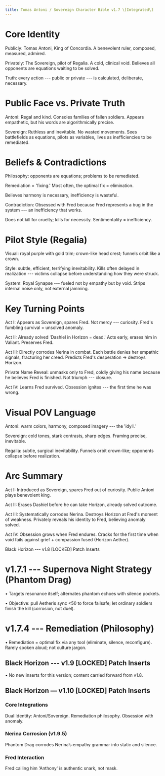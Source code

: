 ```yaml
---
title: Tomas Antoni / Sovereign Character Bible v1.7 \[Integrated\]
---
```


# Core Identity

Publicly: Tomas Antoni, King of Concordia. A benevolent ruler, composed,
measured, admired.

Privately: The Sovereign, pilot of Regalia. A cold, clinical void.
Believes all opponents are equations waiting to be solved.

Truth: every action --- public or private --- is calculated, deliberate,
necessary.

# Public Face vs. Private Truth

Antoni: Regal and kind. Consoles families of fallen soldiers. Appears
empathetic, but his words are algorithmically precise.

Sovereign: Ruthless and inevitable. No wasted movements. Sees
battlefields as equations, pilots as variables, lives as inefficiencies
to be remediated.

# Beliefs & Contradictions

Philosophy: opponents are equations; problems to be remediated.

Remediation = \'fixing.\' Most often, the optimal fix = elimination.

Believes harmony is necessary, inefficiency is wasteful.

Contradiction: Obsessed with Fred because Fred represents a bug in the
system --- an inefficiency that works.

Does not kill for cruelty; kills for necessity. Sentimentality =
inefficiency.

# Pilot Style (Regalia)

Visual: royal purple with gold trim; crown-like head crest; funnels
orbit like a crown.

Style: subtle, efficient, terrifying inevitability. Kills often delayed
in realization --- victims collapse before understanding how they were
struck.

System: Royal Synapse --- fueled not by empathy but by void. Strips
internal noise only, not external jamming.

# Key Turning Points

Act I: Appears as Sovereign, spares Fred. Not mercy --- curiosity.
Fred's fumbling survival = unsolved anomaly.

Act II: Already solved \'Dashiel in Horizon = dead.\' Acts early, erases
him in Valiant. Preserves Fred.

Act III: Directly corrodes Nerina in combat. Each battle denies her
empathic signals, fracturing her creed. Predicts Fred's desperation →
destroys Horizon.

Private Name Reveal: unmasks only to Fred, coldly giving his name
because he believes Fred is finished. Not triumph --- closure.

Act IV: Learns Fred survived. Obsession ignites --- the first time he
was wrong.

# Visual POV Language

Antoni: warm colors, harmony, composed imagery --- the \'idyll.\'

Sovereign: cold tones, stark contrasts, sharp edges. Framing precise,
inevitable.

Regalia: subtle, surgical inevitability. Funnels orbit crown-like;
opponents collapse before realization.

# Arc Summary

Act I: Introduced as Sovereign, spares Fred out of curiosity. Public
Antoni plays benevolent king.

Act II: Erases Dashiel before he can take Horizon, already solved
outcome.

Act III: Systematically corrodes Nerina. Destroys Horizon at Fred's
moment of weakness. Privately reveals his identity to Fred, believing
anomaly solved.

Act IV: Obsession grows when Fred endures. Cracks for the first time
when void fails against grief + compassion fused (Horizon Aether).

Black Horizon --- v1.8 \[LOCKED\] Patch Inserts

# v1.7.1 --- Supernova Night Strategy (Phantom Drag)

• Targets resonance itself; alternates phantom echoes with silence
pockets.

• Objective: pull Aetheris sync \<50 to force failsafe; let ordinary
soldiers finish the kill (corrosion, not duel).

# v1.7.4 --- Remediation (Philosophy)

• Remediation = optimal fix via any tool (eliminate, silence,
reconfigure). Rarely spoken aloud; not culture jargon.

## Black Horizon --- v1.9 \[LOCKED\] Patch Inserts

• No new inserts for this version; content carried forward from v1.8.


## Black Horizon — v1.10 [LOCKED] Patch Inserts
### Core Integrations
Dual Identity: Antoni/Sovereign. Remediation philosophy. Obsession with anomaly.

### Nerina Corrosion (v1.9.5)
Phantom Drag corrodes Nerina’s empathy grammar into static and silence.

### Fred Interaction
Fred calling him 'Anthony' is authentic snark, not mask.
